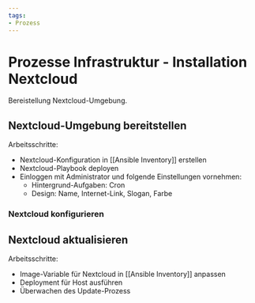 ```yaml
---
tags:
- Prozess
---
```

# Prozesse Infrastruktur - Installation Nextcloud
Bereistellung Nextcloud-Umgebung.

## Nextcloud-Umgebung bereitstellen

Arbeitsschritte:
* Nextcloud-Konfiguration in [[Ansible Inventory]] erstellen
* Nextcloud-Playbook deployen
* Einloggen mit Administrator und folgende Einstellungen vornehmen:
	* Hintergrund-Aufgaben: Cron
	* Design: Name, Internet-Link, Slogan, Farbe

### Nextcloud konfigurieren



## Nextcloud aktualisieren

Arbeitsschritte:
* Image-Variable für Nextcloud in [[Ansible Inventory]] anpassen
* Deployment für Host  ausführen
* Überwachen des Update-Prozess